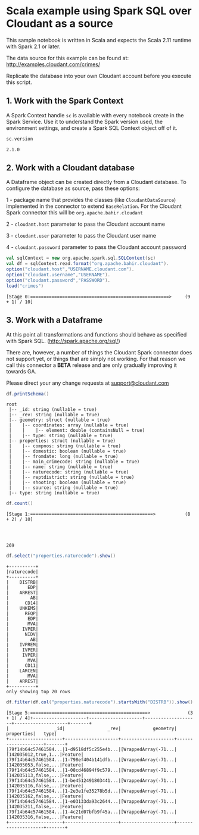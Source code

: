 
# Scala example using Spark SQL over Cloudant as a source

This sample notebook is written in Scala and expects the Scala 2.11 runtime with Spark 2.1 or later.

The data source for this example can be found at: http://examples.cloudant.com/crimes/

Replicate the database into your own Cloudant account before you execute this script.

## 1. Work with the Spark Context

A Spark Context handle `sc` is available with every notebook create in the Spark Service. Use it to understand the Spark version used, the environment settings, and create a Spark SQL Context object off of it.


```scala
sc.version
```
    2.1.0



## 2. Work with a Cloudant database

A Dataframe object can be created directly from a Cloudant database. To configure the database as source, pass these options:

1 - package name that provides the classes (like `CloudantDataSource`) implemented in the connector to extend `BaseRelation`. For the Cloudant Spark connector this will be `org.apache.bahir.cloudant`

2 - `cloudant.host` parameter to pass the Cloudant account name

3 - `cloudant.user` parameter to pass the Cloudant user name

4 - `cloudant.password` parameter to pass the Cloudant account password


```scala
val sqlContext = new org.apache.spark.sql.SQLContext(sc)
val df = sqlContext.read.format("org.apache.bahir.cloudant").
option("cloudant.host","USERNAME.cloudant.com").
option("cloudant.username","USERNAME").
option("cloudant.password","PASSWORD").
load("crimes")
```

    [Stage 0:====================================================>     (9 + 1) / 10]

## 3. Work with a Dataframe

At this point all transformations and functions should behave as specified with Spark SQL. (http://spark.apache.org/sql/)

There are, however, a number of things the Cloudant Spark connector does not support yet, or things that are simply not working. For that reason we call this connector a **BETA** release and are only gradually improving it towards GA. 

Please direct your any change requests at [support@cloudant.com](mailto:support@cloudant.com)


```scala
df.printSchema()
```

    root
     |-- _id: string (nullable = true)
     |-- _rev: string (nullable = true)
     |-- geometry: struct (nullable = true)
     |    |-- coordinates: array (nullable = true)
     |    |    |-- element: double (containsNull = true)
     |    |-- type: string (nullable = true)
     |-- properties: struct (nullable = true)
     |    |-- compnos: string (nullable = true)
     |    |-- domestic: boolean (nullable = true)
     |    |-- fromdate: long (nullable = true)
     |    |-- main_crimecode: string (nullable = true)
     |    |-- name: string (nullable = true)
     |    |-- naturecode: string (nullable = true)
     |    |-- reptdistrict: string (nullable = true)
     |    |-- shooting: boolean (nullable = true)
     |    |-- source: string (nullable = true)
     |-- type: string (nullable = true)
    



```scala
df.count()
```

    [Stage 1:==============================================>           (8 + 2) / 10]




    269




```scala
df.select("properties.naturecode").show()
```

    +----------+
    |naturecode|
    +----------+
    |    DISTRB|
    |       EDP|
    |    ARREST|
    |        AB|
    |      CD14|
    |    UNKEMS|
    |      REQP|
    |       EDP|
    |       MVA|
    |     IVPER|
    |      NIDV|
    |        AB|
    |    IVPREM|
    |     IVPER|
    |     IVPER|
    |       MVA|
    |      CD11|
    |    LARCEN|
    |       MVA|
    |    ARREST|
    +----------+
    only showing top 20 rows
    



```scala
df.filter(df.col("properties.naturecode").startsWith("DISTRB")).show()
```

    [Stage 5:============================================>              (3 + 1) / 4]+--------------------+--------------------+--------------------+--------------------+-------+
    |                 _id|                _rev|            geometry|          properties|   type|
    +--------------------+--------------------+--------------------+--------------------+-------+
    |79f14b64c57461584...|1-d9518df5c255e4b...|[WrappedArray(-71...|[142035012,true,1...|Feature|
    |79f14b64c57461584...|1-798ef404b141dfb...|[WrappedArray(-71...|[142035053,false,...|Feature|
    |79f14b64c57461584...|1-08cd46894f9c579...|[WrappedArray(-71...|[142035113,false,...|Feature|
    |79f14b64c57461584...|1-be4512491803441...|[WrappedArray(-71...|[142035116,false,...|Feature|
    |79f14b64c57461584...|1-2e3e1fe35278b5d...|[WrappedArray(-71...|[142035162,false,...|Feature|
    |79f14b64c57461584...|1-e03133da93c2644...|[WrappedArray(-71...|[142035211,false,...|Feature|
    |79f14b64c57461584...|1-4c21d07bfb9f45a...|[WrappedArray(-71...|[142035316,false,...|Feature|
    +--------------------+--------------------+--------------------+--------------------+-------+
    


